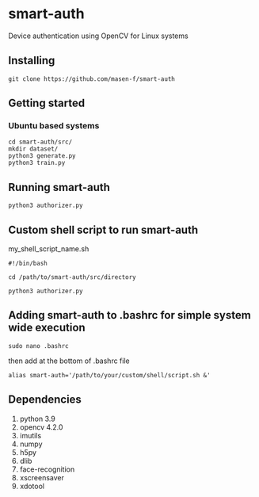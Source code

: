 # smart-auth
Device authentication using OpenCV for Linux systems

## Installing
```
git clone https://github.com/masen-f/smart-auth
```

## Getting started
### Ubuntu based systems
```
cd smart-auth/src/
mkdir dataset/
python3 generate.py
python3 train.py
```

## Running smart-auth
```
python3 authorizer.py
```

## Custom shell script to run smart-auth
my_shell_script_name.sh
```shell
#!/bin/bash

cd /path/to/smart-auth/src/directory

python3 authorizer.py
```

## Adding smart-auth to .bashrc for simple system wide execution
```
sudo nano .bashrc
```
then add at the bottom of .bashrc file
```shell
alias smart-auth='/path/to/your/custom/shell/script.sh &'
```

## Dependencies
1. python 3.9
2. opencv 4.2.0
3. imutils
4. numpy
5. h5py
6. dlib
7. face-recognition
8. xscreensaver
9. xdotool
